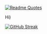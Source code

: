 [![Readme Quotes](https://quotes-github-readme.vercel.app/api?type=horizontal&theme=dark&quote=When%20a%20man%20ceases%20to%20understand%20something,%20he%20is%20on%20the%20right%20path&author=Max%20Frei)](https://github.com/piyushsuthar/github-readme-quotes)

Hi)

[![GitHub Streak](https://streak-stats.demolab.com?user=Ekeleni&theme=modern-lilac&hide_border=true&border_radius=45&date_format=j%20M%5B%20Y%5D)](https://git.io/streak-stats)
